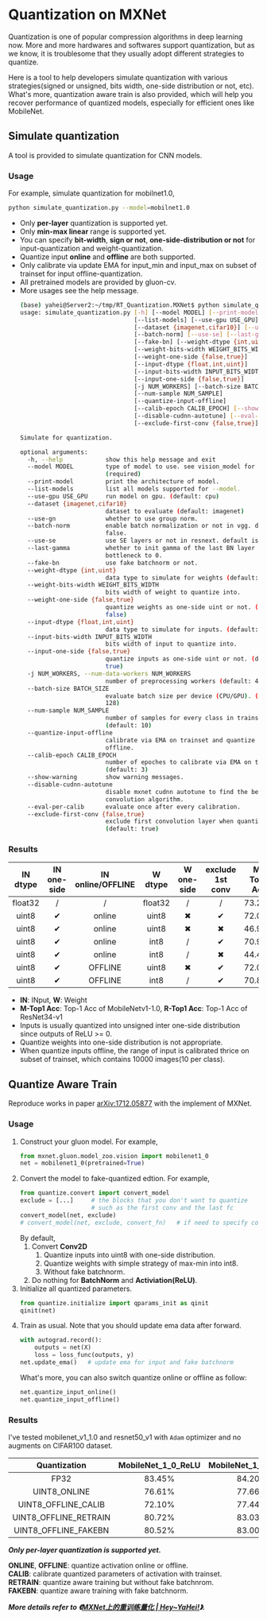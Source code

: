# Quantization on MXNet       
Quantization is one of popular compression algorithms in deep learning now. More and more hardwares and softwares 
support quantization, but as we know, it is troublesome that they usually adopt different strategies to quantize.    
    
Here is a tool to help developers simulate quantization with various strategies(signed or unsigned, bits width, 
one-side distribution or not, etc). What's more, quantization aware train is also provided, which will help you recover 
performance of quantized models, especially for efficient ones like MobileNet.

## Simulate quantization     
A tool is provided to simulate quantization for CNN models.     

### Usage
For example, simulate quantization for mobilnet1.0,          
```bash
python simulate_quantization.py --model=mobilnet1.0
```
* Only **per-layer** quantization is supported yet.
* Only **min-max linear** range is supported yet.         
* You can specify **bit-width**, **sign or not**, **one-side-distribution or not**  for input-quantization and 
weight-quantization.
* Quantize input **online** and **offline** are both supported.
* Only calibrate via update EMA for input_min and input_max on subset of trainset for input offline-quantization.
* All pretrained models are provided by gluon-cv.
* More usages see the help message. 
    ```bash
    (base) yahei@Server2:~/tmp/RT_Quantization.MXNet$ python simulate_quantization.py -h
    usage: simulate_quantization.py [-h] [--model MODEL] [--print-model]
                                    [--list-models] [--use-gpu USE_GPU]
                                    [--dataset {imagenet,cifar10}] [--use-gn]
                                    [--batch-norm] [--use-se] [--last-gamma]
                                    [--fake-bn] [--weight-dtype {int,uint}]
                                    [--weight-bits-width WEIGHT_BITS_WIDTH]
                                    [--weight-one-side {false,true}]
                                    [--input-dtype {float,int,uint}]
                                    [--input-bits-width INPUT_BITS_WIDTH]
                                    [--input-one-side {false,true}]
                                    [-j NUM_WORKERS] [--batch-size BATCH_SIZE]
                                    [--num-sample NUM_SAMPLE]
                                    [--quantize-input-offline]
                                    [--calib-epoch CALIB_EPOCH] [--show-warning]
                                    [--disable-cudnn-autotune] [--eval-per-calib]
                                    [--exclude-first-conv {false,true}]
    
    Simulate for quantization.
    
    optional arguments:
      -h, --help            show this help message and exit
      --model MODEL         type of model to use. see vision_model for options.
                            (required)
      --print-model         print the architecture of model.
      --list-models         list all models supported for --model.
      --use-gpu USE_GPU     run model on gpu. (default: cpu)
      --dataset {imagenet,cifar10}
                            dataset to evaluate (default: imagenet)
      --use-gn              whether to use group norm.
      --batch-norm          enable batch normalization or not in vgg. default is
                            false.
      --use-se              use SE layers or not in resnext. default is false.
      --last-gamma          whether to init gamma of the last BN layer in each
                            bottleneck to 0.
      --fake-bn             use fake batchnorm or not.
      --weight-dtype {int,uint}
                            data type to simulate for weights (default: uint)
      --weight-bits-width WEIGHT_BITS_WIDTH
                            bits width of weight to quantize into.
      --weight-one-side {false,true}
                            quantize weights as one-side uint or not. (default:
                            false)
      --input-dtype {float,int,uint}
                            data type to simulate for inputs. (default: uint)
      --input-bits-width INPUT_BITS_WIDTH
                            bits width of input to quantize into.
      --input-one-side {false,true}
                            quantize inputs as one-side uint or not. (default:
                            true)
      -j NUM_WORKERS, --num-data-workers NUM_WORKERS
                            number of preprocessing workers (default: 4)
      --batch-size BATCH_SIZE
                            evaluate batch size per device (CPU/GPU). (default:
                            128)
      --num-sample NUM_SAMPLE
                            number of samples for every class in trainset.
                            (default: 10)
      --quantize-input-offline
                            calibrate via EMA on trainset and quantize input
                            offline.
      --calib-epoch CALIB_EPOCH
                            number of epoches to calibrate via EMA on trainset.
                            (default: 3)
      --show-warning        show warning messages.
      --disable-cudnn-autotune
                            disable mxnet cudnn autotune to find the best
                            convolution algorithm.
      --eval-per-calib      evaluate once after every calibration.
      --exclude-first-conv {false,true}
                            exclude first convolution layer when quantize.
                            (default: true)
    ```    

### Results      
| IN dtype | IN one-side | IN online/OFFLINE | W dtype | W one-side | exclude 1st conv | M-Top1 Acc | R-Top1 Acc |
|:---:|:---:|:---:|:---:|:---:|:---:|:---:|:---:|
|float32|/|/|float32|/|/|73.28%|74.37%|
|uint8|✔|online|uint8|✖|✔|72.00%|74.31%|
|uint8|✔|online|uint8|✖|✖|46.92%|52.87%|
|uint8|✔|online|int8|/|✔|70.96%|74.22%|
|uint8|✔|online|int8|/|✖|44.44%|58.67%|
|uint8|✔|OFFLINE|uint8|✖|✔|72.01%|74.22%|
|uint8|✔|OFFLINE|int8|/|✔|70.82%|74.26%|

* **IN**: INput, **W**: Weight
* **M-Top1 Acc**: Top-1 Acc of MobileNetv1-1.0, **R-Top1 Acc**: Top-1 Acc of ResNet34-v1
* Inputs is usually quantized into unsigned inter one-side distribution since outputs of ReLU >= 0.
* Quantize weights into one-side distribution is not appropriate.
* When quantize inputs offline, the range of input is calibrated thrice on subset of trainset, which contains 10000 
images(10 per class).

## Quantize Aware Train
Reproduce works in paper [arXiv:1712.05877](https://arxiv.org/abs/1712.05877) with the implement of MXNet.
### Usage    
1. Construct your gluon model. For example,     
    ```python
    from mxnet.gluon.model_zoo.vision import mobilenet1_0
    net = mobilenet1_0(pretrained=True)
    ```        
2. Convert the model to fake-quantized edtion. For example,       
    ```python
    from quantize.convert import convert_model
    exclude = [...]     # the blocks that you don't want to quantize
                        # such as the first conv and the last fc
    convert_model(net, exclude)
    # convert_model(net, exclude, convert_fn)   # if need to specify converter
    ```
    By default,     
    1. Convert **Conv2D**
        1. Quantize inputs into uint8 with one-side distribution.
        2. Quantize weights with simple strategy of max-min into int8.
        3. Without fake batchnorm.
    2. Do nothing for **BatchNorm** and **Activiation(ReLU)**.
3. Initialize all quantized parameters.       
    ```python
    from quantize.initialize import qparams_init as qinit
    qinit(net)
    ```
4. Train as usual.
    Note that you should update ema data after forward.      
    ```python
    with autograd.record():
        outputs = net(X)
        loss = loss_func(outputs, y)
    net.update_ema()   # update ema for input and fake batchnorm
    ```
    What's more, you can also switch quantize online or offline as follow:     
    ```python
    net.quantize_input_online()
    net.quantize_input_offline()
    ```
    
<!--
### Freeze(have not tested)    
To help freeze gluon models to symbol, **FreezeHelper** is provided.     
1. Construct gluon model without initialization. For example,      
    ```python
    net = mobilenet1_0(pretrained=False)
    ```     
2. Create a helper with parameter file.      
    ```python
    from quantize.freeze import FreezeHelper
    helper = FreezeHelper(
       net=net,
       params_filename="/path/to/trained/parameters/file",
       input_shape=(1,3,224,224), # [default] (1,3,224,224)
       tmp_filename="/path/to/tmp/file",   # it will be deleted when delete helper
     )
    ```
3. Show all symbols and find out symbols you want to exclude and parameters you want to quantize offline.    
    ```python
    helper.list_symbols()    # show all symbols
    # helper.list_symbols(suffix="fwd")    # show all forward symbols
    # helper.list_symbols(suffix=("weight", "bias"))    # show all weight and bias symbols
    ```
4. Freeze gluon model.     
    ```python
    import mxnet as mx
    exclude = [...]
    offline = [...]
    qsym, qargs, auxes = helper.freeze(exclude, offline, quantize_input_offline=True)
    mx.model.save_checkpoint("/path/to/save", 0, qsym, qargs, auxes)   # if save the model
    ```
-->   
 
### Results    
I've tested mobilenet_v1_1.0 and resnet50_v1 with `Adam` optimizer and no augments on CIFAR100 dataset.    
        
| Quantization          | MobileNet_1_0_ReLU | MobileNet_1_0_ReLU6 | ResNet50_v1 | 
|        :---:          |           :---:    |         :---:       |    :---:    |
| FP32                  | 83.45%             | 84.20%              | 89.35%      |
| UINT8_ONLINE          | 76.61%             | 77.66%              | 89.11%      |
| UINT8_OFFLINE_CALIB   | 72.10%             | 77.44%              | 88.96%      |
| UINT8_OFFLINE_RETRAIN | 80.72%             | 83.03%              | /           |
| UINT8_OFFLINE_FAKEBN  | 80.52%             | 83.00%              | /           |

***Only per-layer quantization is supported yet.***     
   
**ONLINE**, **OFFLINE**: quantize activation online or offline.    
**CALIB**: calibrate quantized parameters of activation with trainset.    
**RETRAIN**: quantize aware training but without fake batchnrom.     
**FAKEBN**: quantize aware training with fake batchnorm.      
      
***More details refer to 《[MXNet上的重训练量化 | Hey~YaHei!](http://hey-yahei.cn/2019/01/23/MXNet-RT_Quantization/)》.***
